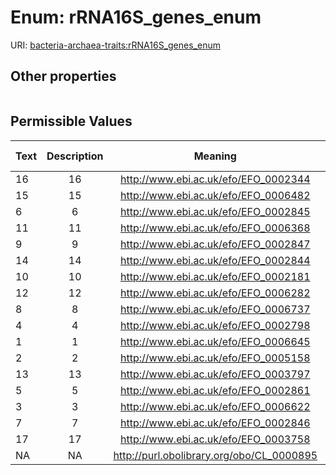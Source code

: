 
# Enum: rRNA16S_genes_enum




URI: [bacteria-archaea-traits:rRNA16S_genes_enum](https://w3id.org/bacteria-archaea-traitsrRNA16S_genes_enum)


## Other properties

|  |  |  |
| --- | --- | --- |

## Permissible Values

| Text | Description | Meaning | Other Information |
| :--- | :---: | :---: | ---: |
| 16 | 16 | http://www.ebi.ac.uk/efo/EFO_0002344 |  |
| 15 | 15 | http://www.ebi.ac.uk/efo/EFO_0006482 |  |
| 6 | 6 | http://www.ebi.ac.uk/efo/EFO_0002845 |  |
| 11 | 11 | http://www.ebi.ac.uk/efo/EFO_0006368 |  |
| 9 | 9 | http://www.ebi.ac.uk/efo/EFO_0002847 |  |
| 14 | 14 | http://www.ebi.ac.uk/efo/EFO_0002844 |  |
| 10 | 10 | http://www.ebi.ac.uk/efo/EFO_0002181 |  |
| 12 | 12 | http://www.ebi.ac.uk/efo/EFO_0006282 |  |
| 8 | 8 | http://www.ebi.ac.uk/efo/EFO_0006737 |  |
| 4 | 4 | http://www.ebi.ac.uk/efo/EFO_0002798 |  |
| 1 | 1 | http://www.ebi.ac.uk/efo/EFO_0006645 |  |
| 2 | 2 | http://www.ebi.ac.uk/efo/EFO_0005158 |  |
| 13 | 13 | http://www.ebi.ac.uk/efo/EFO_0003797 |  |
| 5 | 5 | http://www.ebi.ac.uk/efo/EFO_0002861 |  |
| 3 | 3 | http://www.ebi.ac.uk/efo/EFO_0006622 |  |
| 7 | 7 | http://www.ebi.ac.uk/efo/EFO_0002846 |  |
| 17 | 17 | http://www.ebi.ac.uk/efo/EFO_0003758 |  |
| NA | NA | http://purl.obolibrary.org/obo/CL_0000895 |  |

